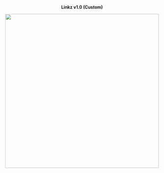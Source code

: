 <div align="center">

<b>Linkz v1.0 (Custom)</b>

<img src="https://imgur.com/ACvvq2B.png" width="500">

